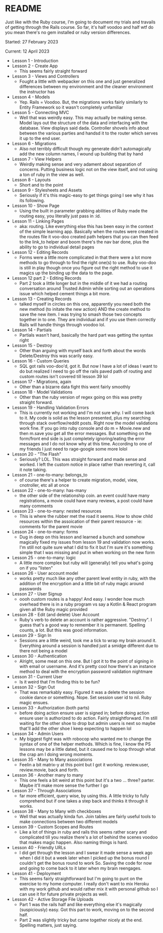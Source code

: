 # README

Just like with the Ruby course, I'm going to document my trials and travails of getting through the Rails course.
So far, it's half voodoo and half wtf do you mean there's no gem installed or ruby version differences.

Started: 27 February 2023

Current: 12 April 2023

* Lesson 1 - Introduction
* Lesson 2 - Create App
    * This seems fairly straight forward
* Lesson 3 - Views and Controllers
    * Fought a little with webpacker on this one and just generalized differences between my environment and the cleaner
      environment the instructor has
* Lesson 4 - Models
    * Yep. Rails = Voodoo. But, the migrations works fairly similarly to Entity Framework so it wasn't completely
      unfamiliar
* Lesson 5 - Connecting MVC
    * Well that was weirdly easy. This may actually be making sense. Model lays out the structure of the data and
      interfacing with the database. View displays said dada. Controller shovels info about between the various parties
      and handsd it to the router which serves it up to the end user.
* Lesson 6 - Migrations
    * Also not terribly difficult though my generate didn't automagically add the new column names, I wound up building
      that by hand
* Lesson 7 - View Helpers
    * Weirdly making sense and very adament about separation of concerns. Putting business logic not on the view itself,
      and not using a ton of ruby in the view as well.
* Lesson 8 - Layouts
    * Short and to the point
* Lesson 9 - Stylesheets and Assets
    * Seriously if it's this magic-easy to get things going I see why it has its following.
* Lesson 10 - Show Page
    * Using the built in parameter grabbing abilities of Ruby made the routing easy, you literally just pass in :id.
* Lesson 11 - Linking Pages
    * aka: routing. Like everything else this has been easy in the context of the simple learning app. Basically when
      the routes were created in the routes file it voo-doo created path helpers that you can then feed to the link_to
      helper and boom there's the nav bar done, plus the ability to go to individual detail pages
* Lesson 12 - Editing Records
    * Forms were a little more complicated in that there were a lot more methods to go through to find the right one(s)
      to use. Ruby voo-doo is still in play though once you figure out the right method to use it magics up the binding
      up the data to the page.
* Lesson 12 part 2 - Editing Records
    * Part 2 took a little longer but in the middle of it we had a routing conversation around Trusted Admin while
      sorting out an operations issue which helped cement things a bit more.
* Lesson 13 - Creating Records
    * talked myself in circles on this one, apparently you need both the new method (to initate the new action) AND the
      create method to save the new item. I was trying to smash those two concepts together in to one. They are
      individual and if you use them correctly Rails will handle things through voodoo lol.
* Lesson 14 - Partials
    * Partials wasn't hard, basically the hard part was getting the syntax right
* Lesson 15 - Destroy
    * Other than arguing with myself back and forth about the words Delete/Destroy this was scarily easy.
* Lesson 16 - Custom Queries
    * SQL got rails voo-doo'd, got it. But now I have a lot of ideas I want to do but realized I need to go off the
      rails paved path of routing and custom routes isn't covered till lesson 39 lol
* Lesson 17 - Migrations, again
    * Other than a bizarre data fight this went fairly smoothly
* Lesson 18 - Model Validations
    * Other than the ruby version of regex going on this was pretty straight forward.
* Lesson 19 - Handling Validation Errors
    * This is currently not working and I'm not sure why. I will come back to it. My code is solid as the lesson
      presented, plus my searching through stack overflow/reddit posts. Right now the model validations work fine. If
      you go into ruby console and do m = Movie.new and then m.save you get all the error messages. But something on the
      form/front end side is just completely ignoring/eating the error messages and I do not know why at this time.
      According to one of my friends I just need to rage-google some more lolol
* Lesson 20 - "The Flash"
    * Seriously? LOL. This was straight forward and made sense and worked. I left the custom notice in place rather than
      reverting it, call it note taking.
* Lesson 21 - one-to-many: belongs_to
    * of course there's a helper to create migration, model, view, cnotroller, etc all at once
* Lesson 22 - one-to-many: has-many
    * the other side of the relationship coin. an event could have many registrations, a movie could have many reviews,
      a post could have many comments
* Lesson 23 - one-to-many: nested resources
    * This is where the rubber met the road it seems. How to show child resources within the assoication of their parent
      resource - ie: comments for the parent movie
* Lesson 24 - one-to-many: forms
    * Dug in deep on this lesson and learned a bunch and somehow magically fixed my issues from lesson 19 and validation
      now works. I'm still not quite sure what I did to fix it but I'm sure it's something simple that I was missing and
      put in when working on the new form
* Lesson 25 - one-to-many: logic
    * A little more complex but ruby will (generally) tell you what's going on if you "listen"
* Lesson 26 - User account model
    * works pretty much like any other parent level entity in ruby, with the addition of the encryption and a little bit
      of ruby magic around passwords
* Lesson 27 - User Signup
    * oooh custom routes is a happy!  And easy. I wonder how much overhead there is in a ruby program vs say a Kotlin &
      React program given all the Ruby magic provided
* Lesson 28 - Edit (and delete) User Account
    * Ruby's verb to delete an account is rather aggressive.  "Destroy". I guess that's a good way to remember it is
      permanent. Spelling counts, a lot. But this was good information.
* Lesson 29 - Sign In
    * Sessions are a little weird, took me a tick to wrap my brain around it. Everything around a session is handled
      just a smidge different due to there not being a model
* Lesson 30 - Authentication
    * Alright, some meat on this one. But I got it to the point of signing in with email or username. And it's pretty
      cool how there's an instance method to deal with the encryption password validation nightmare
* Lesson 31 - Current User
    * Is it weird that I'm finding this to be fun?
* Lesson 32 - Sign Out
    * That was remarkably easy. Figured it was a delete the session cookie dance or something. Nope. Set session user id
      to nil. Ruby magic ensues.
* Lesson 33 - Authorization (both parts)
    * before doing action ensure user is signed in; before doing action ensure user is authorized to do action. Fairly
      straightforward. I'm still waiting for the other shoe to drop but admin users is next so maybe that'll add the
      other shoe I keep expecting to happen lol
* Lesson 34 - Admin Users
    * My biggest fight was with robocop who wanted me to change the syntax of one of the helper methods. Which is fine,
      I know the PS lessons may be a little dated, but it caused me to loop through what the crap am I doing wrong
      moments.
* Lesson 35 - Many to Many associations
    * Feelin a bit matrix-y at this point but I got it working. review.user, review.movie, back and forth.
* Lesson 36 - Another many to many
    * This one feels a bit weird at this point but it's a two ... three? parter. Maybe it'll make more sense the further
      I go
* Lesson 37 - Through Associations
    * far more efficient, query wise, by using this. A little tricky to fully comprehend but if one takes a step back
      and thinks it through it works.
* Lesson 38 - Many to Many with checkboxes
    * Well that was actually kinda fun. Join tables are fairly useful tools to make connections between two different
      models
* Lesson 39 - Custom Scopes and Routes
    * Like a lot of things in ruby and rails this seems rather scary and complicated till you realize there's a lot of
      behind the scenes voodoo that makes magic happen. Also naming things is hard.
* Lesson 40 - Friendly URLs
    * I did get through the lesson and I swear it made sense a week ago when I did it but a week later when I picked up
      the bonus round I couldn't get the bonus round to work So. Saving the code for now and going to come back to it
      later when my brain reengages.
* Lesson 41 - Deployment
    * This seems fairly straightforward but I'm going to punt on the exercise to my home computer. I really don't want
      to mix Heroku with my work github and would rather mix it with personal github so I can use it for future private
      projects as well.
* Lesson 42 - Active Storage File Uploads
    * Part 1 was the rails half and like everything else it's magically (suspiciously) easy. Got this part to work,
      moving on to the second half.
    * Part 2 was slightly tricky but came together nicely at the end. Spelling matters, just saying.